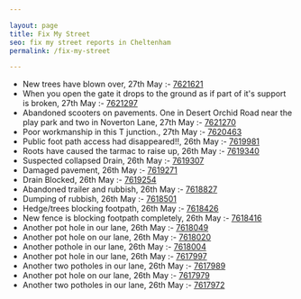 ```yaml
---

layout: page
title: Fix My Street
seo: fix my street reports in Cheltenham
permalink: /fix-my-street

---
```


<!-- fix_marker starts -->

- New trees have blown over, 27th May :- [7621621](https://www.fixmystreet.com/report/7621621)
- When you open the gate it drops to the ground as if part of it's support is broken, 27th May :- [7621297](https://www.fixmystreet.com/report/7621297)
- Abandoned scooters on pavements. One in Desert Orchid Road near the play park and two in Noverton Lane, 27th May :- [7621270](https://www.fixmystreet.com/report/7621270)
- Poor workmanship in this T junction., 27th May :- [7620463](https://www.fixmystreet.com/report/7620463)
- Public foot path access had disappeared!!, 26th May :- [7619981](https://www.fixmystreet.com/report/7619981)
- Roots have caused the tarmac to raise up, 26th May :- [7619340](https://www.fixmystreet.com/report/7619340)
- Suspected collapsed Drain, 26th May :- [7619307](https://www.fixmystreet.com/report/7619307)
- Damaged pavement, 26th May :- [7619271](https://www.fixmystreet.com/report/7619271)
- Drain Blocked, 26th May :- [7619254](https://www.fixmystreet.com/report/7619254)
- Abandoned trailer and rubbish, 26th May :- [7618827](https://www.fixmystreet.com/report/7618827)
- Dumping of rubbish, 26th May :- [7618501](https://www.fixmystreet.com/report/7618501)
- Hedge/trees blocking footpath, 26th May :- [7618426](https://www.fixmystreet.com/report/7618426)
- New fence is blocking footpath completely, 26th May :- [7618416](https://www.fixmystreet.com/report/7618416)
- Another pot hole in our lane, 26th May :- [7618049](https://www.fixmystreet.com/report/7618049)
- Another pot hole on our lane, 26th May :- [7618020](https://www.fixmystreet.com/report/7618020)
- Another pothole in our lane, 26th May :- [7618004](https://www.fixmystreet.com/report/7618004)
- Another pot hole in our lane, 26th May :- [7617997](https://www.fixmystreet.com/report/7617997)
- Another two potholes in our lane, 26th May :- [7617989](https://www.fixmystreet.com/report/7617989)
- Another pot hole on our lane, 26th May :- [7617979](https://www.fixmystreet.com/report/7617979)
- Another two potholes in our lane, 26th May :- [7617972](https://www.fixmystreet.com/report/7617972)

<!-- fix_marker ends -->
